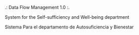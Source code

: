 .: Data Flow Management 1.0 :.


System for the Self-sufficiency and Well-being department

Sistema Para el departamento de Autosuficiencia y Bienestar